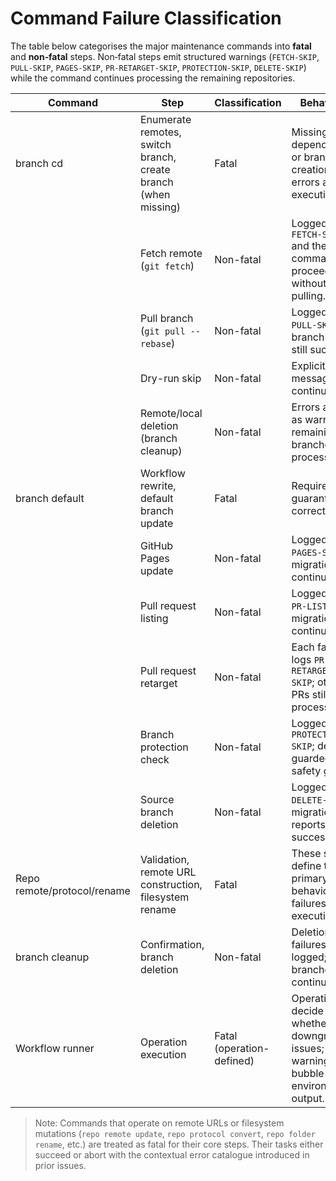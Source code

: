 # Command Failure Classification

The table below categorises the major maintenance commands into **fatal** and **non‑fatal** steps. Non‑fatal steps emit structured warnings (`FETCH-SKIP`, `PULL-SKIP`, `PAGES-SKIP`, `PR-RETARGET-SKIP`, `PROTECTION-SKIP`, `DELETE-SKIP`) while the command continues processing the remaining repositories.

| Command | Step | Classification | Behaviour |
| --- | --- | --- | --- |
| branch cd | Enumerate remotes, switch branch, create branch (when missing) | Fatal | Missing dependencies or branch creation errors abort execution. |
|  | Fetch remote (`git fetch`) | Non-fatal | Logged as `FETCH-SKIP` and the command proceeds without pulling. |
|  | Pull branch (`git pull --rebase`) | Non-fatal | Logged as `PULL-SKIP`; branch switch still succeeds. |
|  | Dry-run skip | Non-fatal | Explicit message and continue. |
|  | Remote/local deletion (branch cleanup) | Non-fatal | Errors appear as warnings; remaining branches processed. |
| branch default | Workflow rewrite, default branch update | Fatal | Required to guarantee correctness. |
|  | GitHub Pages update | Non-fatal | Logged as `PAGES-SKIP`; migration continues. |
|  | Pull request listing | Non-fatal | Logged as `PR-LIST-SKIP`; migration continues. |
|  | Pull request retarget | Non-fatal | Each failure logs `PR-RETARGET-SKIP`; other PRs still processed. |
|  | Branch protection check | Non-fatal | Logged as `PROTECTION-SKIP`; deletion guarded by safety gate. |
|  | Source branch deletion | Non-fatal | Logged as `DELETE-SKIP`; migration still reports success. |
| Repo remote/protocol/rename | Validation, remote URL construction, filesystem rename | Fatal | These steps define the primary behaviour; failures abort execution. |
| branch cleanup | Confirmation, branch deletion | Non-fatal | Deletion failures logged; other branches continue. |
| Workflow runner | Operation execution | Fatal (operation-defined) | Operations decide whether to downgrade issues; warnings bubble via environment output. |

> Note: Commands that operate on remote URLs or filesystem mutations (`repo remote update`, `repo protocol convert`, `repo folder rename`, etc.) are treated as fatal for their core steps. Their tasks either succeed or abort with the contextual error catalogue introduced in prior issues.
